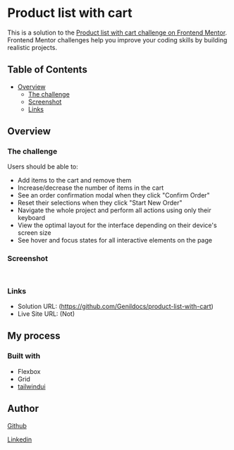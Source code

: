 
# Product list with cart

This is a solution to the [Product list with cart challenge on Frontend Mentor](https://www.frontendmentor.io/challenges/product-list-with-cart-5MmqLVAp_d). Frontend Mentor challenges help you improve your coding skills by building realistic projects. 
    
## Table of Contents
- [Overview](#overview)
    - [The challenge](#the-challenge)
    - [Screenshot](#screenshot)
    - [Links](#links)
    
## Overview
### The challenge
Users should be able to:
 - Add items to the cart and remove them
- Increase/decrease the number of items in the cart
- See an order confirmation modal when they click "Confirm Order"
- Reset their selections when they click "Start New Order"
- Navigate the whole project and perform all actions using only their keyboard
- View the optimal layout for the interface depending on their device's screen size
- See hover and focus states for all interactive elements on the page
    
### Screenshot
![]()
    
![]()

### Links
- Solution URL: (https://github.com/Genildocs/product-list-with-cart)    
- Live Site URL: (Not)

## My process

### Built with
- Flexbox
- Grid
- [tailwindui](https://tailwindui.com/components?ref=sidebar) 

## Author
[Github](https://github.com/Genildocs)

[Linkedin](https://www.linkedin.com/in/genildo-cerqueira-91888786/)
    
    